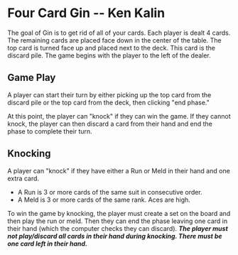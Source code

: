 # Four Card Gin -- Ken Kalin

The goal of Gin is to get rid of all of your cards. Each player is dealt 4 cards. The remaining cards are placed face down in the center of the table. The top card is turned face up and placed next to the deck. This card is the discard pile. The game begins with the player to the left of the dealer. 

## Game Play

A player can start their turn by either picking up the top card from the discard pile or the top card from the deck, then clicking "end phase."

At this point, the player can "knock" if they can win the game. If they cannot knock, the player can then discard a card from their hand and end the phase to complete their turn.

## Knocking

A player can "knock" if they have either a Run or Meld in their hand and one extra card.

* A Run is 3 or more cards of the same suit in consecutive order. 
* A Meld is 3 or more cards of the same rank. Aces are high.

To win the game by knocking, the player must create a set on the board and then play the run or meld.
Then they can end the phase leaving one card in their hand (which the computer checks they can discard).
***The player must not play/discard all cards in their hand during knocking. There must be one card left in their hand.***